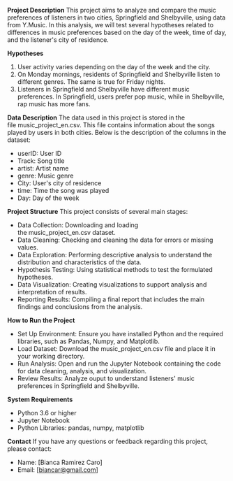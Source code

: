 **Project Description**
This project aims to analyze and compare the music preferences of listeners in two cities, Springfield and Shelbyville, using data from Y.Music. In this analysis, we will test several hypotheses related to differences in music preferences based on the day of the week, time of day, and the listener's city of residence.

**Hypotheses**
1. User activity varies depending on the day of the week and the city.
2. On Monday mornings, residents of Springfield and Shelbyville listen to different genres. The same is true for Friday nights.
3. Listeners in Springfield and Shelbyville have different music preferences. In Springfield, users prefer pop music, while in Shelbyville, rap music has more fans.

**Data Description**
The data used in this project is stored in the file music_project_en.csv. 
This file contains information about the songs played by users in both cities. Below is the description of the columns in the dataset:

* userID: User ID
* Track: Song title
* artist: Artist name
* genre: Music genre
* City: User's city of residence
* time: Time the song was played
* Day: Day of the week

**Project Structure**
This project consists of several main stages:

* Data Collection: Downloading and loading the music_project_en.csv dataset.
* Data Cleaning: Checking and cleaning the data for errors or missing values.
* Data Exploration: Performing descriptive analysis to understand the distribution and characteristics of the data.
* Hypothesis Testing: Using statistical methods to test the formulated hypotheses.
* Data Visualization: Creating visualizations to support analysis and interpretation of results.
* Reporting Results: Compiling a final report that includes the main findings and conclusions from the analysis.

**How to Run the Project** 

* Set Up Environment: Ensure you have installed Python and the required libraries, such as Pandas, Numpy, and Matplotlib.
* Load Dataset: Download the music_project_en.csv file and place it in your working directory.
* Run Analysis: Open and run the Jupyter Notebook containing the code for data cleaning, analysis, and visualization.
* Review Results: Analyze ouput to understand listeners' music preferences in Springfield and Shelbyville.

**System Requirements**

* Python 3.6 or higher
* Jupyter Notebook
* Python Libraries: pandas, numpy, matplotlib

**Contact**
If you have any questions or feedback regarding this project, please contact:

* Name: [Bianca Ramirez Caro]
* Email: [biancar@gmail.com]
